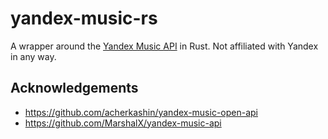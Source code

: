 # yandex-music-rs
A wrapper around the [Yandex Music API](https://music.yandex.ru) in Rust. Not affiliated with Yandex in any way.

## Acknowledgements
- https://github.com/acherkashin/yandex-music-open-api
- https://github.com/MarshalX/yandex-music-api